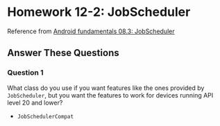 # Homework 12-2: JobScheduler

Reference from [Android fundamentals 08.3: JobScheduler](https://codelabs.developers.google.com/codelabs/android-training-job-scheduler/index.html?index=..%2F..%2Fandroid-training)

## Answer These Questions

### Question 1

What class do you use if you want features like the ones provided by `JobScheduler`, but you want the features to work for devices running API level 20 and lower?

- `JobSchedulerCompat`

